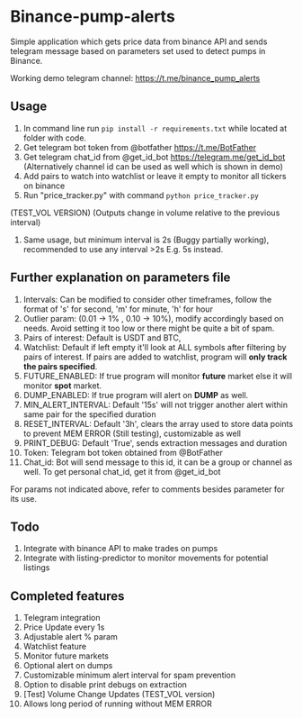 # Binance-pump-alerts

Simple application which gets price data from binance API and sends telegram message based on parameters set used to detect pumps in Binance.

Working demo telegram channel: https://t.me/binance_pump_alerts

## Usage

1. In command line run ```pip install -r requirements.txt``` while located at folder with code.
2. Get telegram bot token from @botfather https://t.me/BotFather
3. Get telegram chat_id from @get_id_bot https://telegram.me/get_id_bot (Alternatively channel id can be used as well which is shown in demo)
4. Add pairs to watch into watchlist or leave it empty to monitor all tickers on binance
5. Run "price_tracker.py" with command ```python price_tracker.py```

(TEST_VOL VERSION) (Outputs change in volume relative to the previous interval)
1. Same usage, but minimum interval is 2s (Buggy partially working), recommended to use any interval >2s E.g. 5s instead. 

## Further explanation on parameters file
1. Intervals: Can be modified to consider other timeframes, follow the format of 's' for second, 'm' for minute, 'h' for hour
2. Outlier param: (0.01 -> 1% , 0.10 -> 10%), modify accordingly based on needs. Avoid setting it too low or there might be quite a bit of spam.
3. Pairs of interest: Default is USDT and BTC, 
4. Watchlist: Default if left empty it'll look at ALL symbols after filtering by pairs of interest. If pairs are added to watchlist, program will **only track the pairs specified**.
5. FUTURE_ENABLED: If true program will monitor **future** market else it will monitor **spot** market.
6. DUMP_ENABLED: If true program will alert on **DUMP** as well.
7. MIN_ALERT_INTERVAL: Default '15s' will not trigger another alert within same pair for the specified duration
8. RESET_INTERVAL: Default '3h', clears the array used to store data points to prevent MEM ERROR (Still testing), customizable as well
9. PRINT_DEBUG: Default 'True', sends extraction messages and duration
8. Token: Telegram bot token obtained from @BotFather
9. Chat_id: Bot will send message to this id, it can be a group or channel as well. To get personal chat_id, get it from @get_id_bot

For params not indicated above, refer to comments besides parameter for its use.

## Todo
1. Integrate with binance API to make trades on pumps
2. Integrate with listing-predictor to monitor movements for potential listings

## Completed features
1. Telegram integration
2. Price Update every 1s
3. Adjustable alert % param
4. Watchlist feature
5. Monitor future markets
6. Optional alert on dumps
7. Customizable minimum alert interval for spam prevention
8. Option to disable print debugs on extraction
9. [Test] Volume Change Updates (TEST_VOL version)
10. Allows long period of running without MEM ERROR
